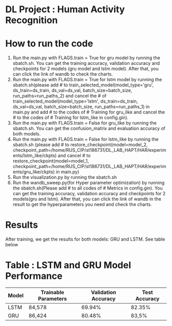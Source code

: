 # DL Project : Human Activity Recognition

# How to run the code
1. Run the main.py with FLAGS.train = True for gru model by running the sbatch.sh. You can get the training accuracy, validation accuracy and checkpoints for 2 models (gru model and lstm model). After that, you can click the link of wandb to check the charts.
2. Run the main.py with FLAGS.train = True for lstm model by running the sbatch.sh(please add # to train_selected_model(model_type='gru', ds_train=ds_train, ds_val=ds_val, batch_size=batch_size, run_paths=run_paths_2) and cancel the # of train_selected_model(model_type='lstm', ds_train=ds_train, ds_val=ds_val, batch_size=batch_size, run_paths=run_paths_1) in main.py and add # to the codes of # Training for gru_like and cancel the # to the codes of # Training for lstm_like in config.gin). 
3. Run the main.py with  FLAGS.train = False for gru_like by running the sbatch.sh. You can get the confusion_matrix and evaluation accuracy of both models.
4. Run the main.py with FLAGS.train = False for lstm_like by running the sbatch.sh (please add # to restore_checkpoint(model=model_2, checkpoint_path=/home/RUS_CIP/st186731/DL_LAB_HAPT/HAR/experiments/lstm_like/ckpts) and cancel # to restore_checkpoint(model=model_1, checkpoint_path=/home/RUS_CIP/st186731/DL_LAB_HAPT/HAR/experiments/gru_like/ckpts) in main.py)
5. Run the visualization.py by running the sbatch.sh
6. Run the wandb_sweep.py(for Hyper parameter optimization) by running the sbatch.sh(Please add # to all codes of # Metrics in config.gin). You can get the training accuracy, validation accuracy and checkpoints for 2 models(gru and lstm). After that, you can click the link of wandb in the result to get the hyperparameters you need and check the charts.

# Results

After training, we get the results for both models: GRU and LSTM. See table below
# Table : LSTM and GRU Model Performance

| Model | Trainable Parameters | Validation Accuracy |    Test Accuracy    |
|-------|----------------------|---------------------|---------------------|
| LSTM  | 84,578               | 69.94%              |        82.35%       |
| GRU   | 86,424               | 80.48%              |        83,5%        |